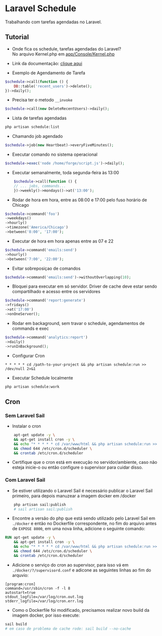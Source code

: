 # Laravel Schedule

Trabalhando com tarefas agendadas no Laravel.

## Tutorial

-   Onde fica os schedule, tarefas agendadas do Laravel?<br>
    No arquivo Kernel.php em [app/Console/Kernel.php](app/Console/Kernel.php)

-   Link da documentação: [clique aqui](https://laravel.com/docs/10.x/scheduling)

-   Exemplo de Agendamento de Tarefa

```php
$schedule->call(function () {
    DB::table('recent_users')->delete();
})->daily();
```

-   Precisa ter o metodo `__invoke`

```php
$schedule->call(new DeleteRecentUsers)->daily();
```

-   Lista de tarefas agendadas

```sh
php artisan schedule:list
```

-   Chamando job agendado

```php
$schedule->job(new Heartbeat)->everyFiveMinutes();
```

-   Executar comando no sistema operacional

```php
$schedule->exec('node /home/forge/script.js')->daily();
```

-   Executar semanalmente, toda segunda-feira às 13:00

```php
    $schedule->call(function () {
    // ... jobs, commands...
    })->weekly()->mondays()->at('13:00');
```

-   Rodar de hora em hora, entre as 08:00 e 17:00 pelo fuso horário de Chicago

```php
$schedule->command('foo')
->weekdays()
->hourly()
->timezone('America/Chicago')
->between('8:00', '17:00');
```

-   Executar de hora em hora apenas entre as 07 e 22

```php
$schedule->command('emails:send')
->hourly()
->between('7:00', '22:00');
```

-   Evitar sobreposiçao de comandos

```php
$schedule->command('emails:send')->withoutOverlapping(10);
```

-   Bloquei para executar em só servidor. Driver de cache deve estar sendo compartilhado e acesso entre os servidores

```php
$schedule->command('report:generate')
->fridays()
->at('17:00')
->onOneServer();
```

-   Rodar em backaground, sem travar o schedule, agendamentos de commands e exec

```php
$schedule->command('analytics:report')
->daily()
->runInBackground();
```

-   Configurar Cron

```text
* * * * * cd /path-to-your-project && php artisan schedule:run >> /dev/null 2>&1
```

-   Executar Schedule localmente

```sh
php artisan schedule:work
```

## Cron

### Sem Laravel Sail

-   Instalar o cron

```sh
    apt-get update -y \
    && apt-get install cron -y \
    && echo "* * * * * cd /var/www/html && php artisan schedule:run >> /dev/null 2>&1" >> /etc/cron.d/scheduler \
    && chmod 644 /etc/cron.d/scheduler \
    && crontab /etc/cron.d/scheduler
```

-   Certifique que o cron está em execução no servidor/ambiente, caso não esteja inicie-o ou então configure o supervisor para cuidar disso.

### Com Laravel Sail

-   Se estiver utilizando o Laravel Sail é necessário publicar o Laravel Sail primeiro, para depois manuzear a imagem docker em /docker

```sh
    php artisan sail:publish
    # sail artisan sail:publish
```

-   Encontre a versão do php que está sendo utilizado pelo Laravel Sail em `./docker` e então no Dockerfile correspondente, no fim do arquivo antes de `EXPOSE 8000`, em uma nova linha, adicione o seguinte comando:

```dockerfile
RUN apt-get update -y \
    && apt-get install cron -y \
    && echo "* * * * * cd /var/www/html && php artisan schedule:run >> /dev/null 2>&1" >> /etc/cron.d/scheduler \
    && chmod 644 /etc/cron.d/scheduler \
    && crontab /etc/cron.d/scheduler
```

-   Adicione o serviço do cron ao supervisor, para isso vá em `./docker/?/supervisord.conf` e adicone as seguintes linhas ao fim do arquvio:

```text
[program:cron]
command=/usr/sbin/cron -f -l 8
autostart=true
stdout_logfile=/var/log/cron.out.log
stderr_logfile=/var/log/cron.err.log
```

-   Como o Dockerfile foi modificado, precisamos realizar novo build da imagem docker, por isso execute:

```sh
sail build
# em caso de problema de cache rode: sail build --no-cache
```
